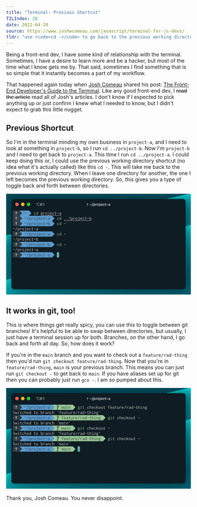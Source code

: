 ```yaml
---
title: "Terminal: Previous Shortcut"
TILIndex: 28
date: 2022-04-20
source: https://www.joshwcomeau.com/javascript/terminal-for-js-devs/
tldr: "use <code>cd -</code> to go back to the previous working directory or git branch."
---
```


Being a front-end dev, I have some kind of relationship with the terminal. Sometimes, I have a desire to learn more and be a hacker, but most of the time what I know gets me by. That said, sometimes I find something that is so simple that it instantly becomes a part of my workflow.

That happened again today when [Josh Comeau](https://twitter.com/joshwcomeau) shared his post: [The Front-End Developer's Guide to the Terminal](https://www.joshwcomeau.com/javascript/terminal-for-js-devs/). Like any good front-end dev, I ~~read the article~~ read all of Josh's articles. I don't know if I expected to pick anything up or just confirm I knew what I needed to know, but I didn't expect to grab this little nugget.

## Previous Shortcut
So I'm in the terminal minding my own business in `project-a`, and I need to look at something in `project-b`, so I run `cd ../project-b`. Now I'm `project-b` and I need to get back to `project-a`. This time I run `cd ../project-a`. I could keep doing this or, I could use the previous working directory shortcut (no idea what it's actually called) like this `cd -`. This will take me back to the previous working directory. When I leave one directory for another, the one I left becomes the previous working directory. So, this gives you a type of toggle back and forth between directories.

![terminal example of toggling directories](./toggle-pwd.jpg)

## It works in git, too!

This is where things get really spicy, you can use this to toggle between git branches! It's helpful to be able to swap between directories, but usually, I just have a terminal session up for both. Branches, on the other hand, I go back and forth all day. So, how does it work?

If you're in the `main` branch and you want to check out a `feature/rad-thing` then you'd run `git checkout feature/rad-thing`. Now that you're in `feature/rad-thing`, `main` is your previous branch. This means you can just run `git checkout -` to get back to `main`. If you have aliases set up for git then you can probably just run `gco -`. I am so pumped about this.

![terminal example of toggling branches](./toggle-branch.jpg)

Thank you, Josh Comeau. You never disappoint.
